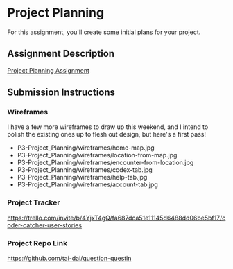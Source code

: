 # Project Planning
For this assignment, you'll create some initial plans for your project.

## Assignment Description
[Project Planning Assignment](https://education.launchcode.org/liftoff/modules/assignments/project-planning)

## Submission Instructions

### Wireframes
I have a few more wireframes to draw up this weekend, and I intend to polish the existing ones up to flesh out design, but here's a first pass!
* P3-Project_Planning/wireframes/home-map.jpg
* P3-Project_Planning/wireframes/location-from-map.jpg
* P3-Project_Planning/wireframes/encounter-from-location.jpg
* P3-Project_Planning/wireframes/codex-tab.jpg
* P3-Project_Planning/wireframes/help-tab.jpg
* P3-Project_Planning/wireframes/account-tab.jpg


### Project Tracker

https://trello.com/invite/b/4YjxT4gQ/fa687dca51e11145d6488dd06be5bf17/coder-catcher-user-stories

### Project Repo Link

https://github.com/tai-dai/question-questin

